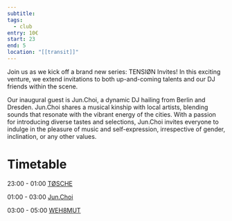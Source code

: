 ```yaml
---
subtitle: 
tags:
  - club
entry: 10€
start: 23
end: 5
location: "[[transit]]"
---
```

Join us as we kick off a brand new series: TENSIØN Invites! In this exciting venture, we extend invitations to both up-and-coming talents and our DJ friends within the scene.

Our inaugural guest is Jun.Choi, a dynamic DJ hailing from Berlin and Dresden. Jun.Choi shares a musical kinship with local artists, blending sounds that resonate with the vibrant energy of the cities. With a passion for introducing diverse tastes and selections, Jun.Choi invites everyone to indulge in the pleasure of music and self-expression, irrespective of gender, inclination, or any other values.

# Timetable

23:00 - 01:00 [TØSCHE](https://soundcloud.com/dj_tosche)

01:00 - 03:00 [Jun.Choi](https://soundcloud.com/jun_choi)

03:00 - 05:00 [WEH8MUT](https://soundcloud.com/weh_mut)
